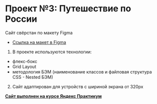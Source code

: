 # Проект №3: Путешествие по России

Сайт свёрстан по макету Figma

- [Ссылка на макет в Figma](https://www.figma.com/file/5S2WSbEFL6awjVWJ0NWL8Q/Sprint-3_-Russia-_-desktop-mobile?node-id=28503%3A0)

1. В проекте используются технологии:

- флекс-бокс
- Grid Layout
- методология БЭМ (наименование классов и файловая структура CSS - Nested БЭМ)

2. Сайт адаптирован для устройств с шириной экрана от 320px

[**Сайт выполнен на курсе Яндекс Практикум**](https://practicum.yandex.ru/profile/web/)
